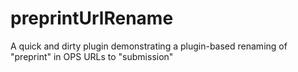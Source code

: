 # preprintUrlRename
A quick and dirty plugin demonstrating a plugin-based renaming of "preprint" in OPS URLs to "submission"
